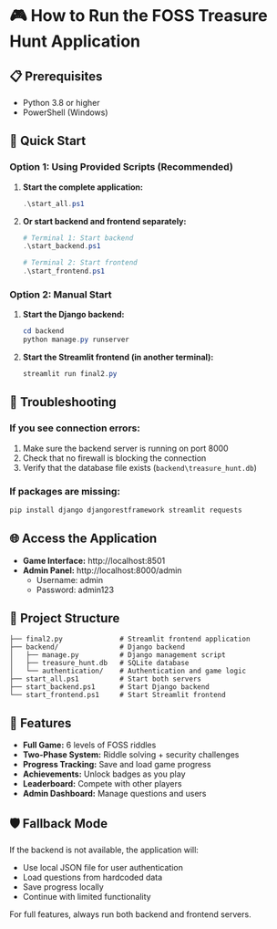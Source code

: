 # 🎮 How to Run the FOSS Treasure Hunt Application

## 📋 Prerequisites
- Python 3.8 or higher
- PowerShell (Windows)

## 🚀 Quick Start

### Option 1: Using Provided Scripts (Recommended)
1. **Start the complete application:**
   ```powershell
   .\start_all.ps1
   ```

2. **Or start backend and frontend separately:**
   ```powershell
   # Terminal 1: Start backend
   .\start_backend.ps1
   
   # Terminal 2: Start frontend
   .\start_frontend.ps1
   ```

### Option 2: Manual Start
1. **Start the Django backend:**
   ```powershell
   cd backend
   python manage.py runserver
   ```

2. **Start the Streamlit frontend (in another terminal):**
   ```powershell
   streamlit run final2.py
   ```

## 🔧 Troubleshooting

### If you see connection errors:
1. Make sure the backend server is running on port 8000
2. Check that no firewall is blocking the connection
3. Verify that the database file exists (`backend\treasure_hunt.db`)

### If packages are missing:
```powershell
pip install django djangorestframework streamlit requests
```

## 🌐 Access the Application
- **Game Interface:** http://localhost:8501
- **Admin Panel:** http://localhost:8000/admin
  - Username: admin
  - Password: admin123

## 📁 Project Structure
```
├── final2.py              # Streamlit frontend application
├── backend/               # Django backend
│   ├── manage.py          # Django management script
│   ├── treasure_hunt.db   # SQLite database
│   └── authentication/    # Authentication and game logic
├── start_all.ps1          # Start both servers
├── start_backend.ps1      # Start Django backend
└── start_frontend.ps1     # Start Streamlit frontend
```

## 🎯 Features
- **Full Game:** 6 levels of FOSS riddles
- **Two-Phase System:** Riddle solving + security challenges
- **Progress Tracking:** Save and load game progress
- **Achievements:** Unlock badges as you play
- **Leaderboard:** Compete with other players
- **Admin Dashboard:** Manage questions and users

## 🛡️ Fallback Mode
If the backend is not available, the application will:
- Use local JSON file for user authentication
- Load questions from hardcoded data
- Save progress locally
- Continue with limited functionality

For full features, always run both backend and frontend servers.
